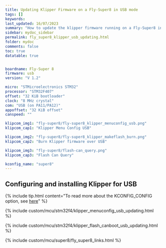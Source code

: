 ```yaml
---
title: Updating Klipper Firmware on a Fly-Super8 in USB mode
tags: []
keywords: 
last_updated: 16/07/2023
summary: "How to update the klipper firmware running on a Fly-Super8 in USB mode"
sidebar: mydoc_sidebar
permalink: fly_super8_klipper_usb_updating.html
folder: mydoc
comments: false
toc: true
datatable: true


boardname: Fly-Super 8
firmware: usb
version: "V 1.2"

micro: "STMicroelectronics STM32"
processor: "STM32F407"
offset: "32 KiB bootloader"
clock: "8 MHz crystal"
com: "USB (on PA11/PA12)"
appoffset: "32 KiB offset"
canspeed: ""

klipcom_img1: "fly-super8/fly-super8_klipper_menuconfig_usb.png"
klipcom_cap1: "Klipper Menu Config USB"

klipcom_img2: "fly-super8/fly-super8_klipper_makeflash_burn.png"
klipcom_cap2: "Burn Klipper firmware over USB"

klipcom_img3: "fly-super8/flash-can_query.png"
klipcom_cap3: "Flash Can Query"

kconfig_name: "super8"
---
```


## Configuring and installing Klipper for USB

{% include tip.html content="To read more about the KCONFIG_CONFIG option, see [here](https://docs.vorondesign.com/community/howto/drachenkatze/automating_klipper_mcu_updates.html)" %}

{% include custom/mcu/stm32f4/klipper_menuconfig_usb_updating.html %}

{% include custom/mcu/stm32f4/klipper_flash_canboot_usb_updating.html %}

{% include custom/mcu/super8/fly_super8_links.html %}